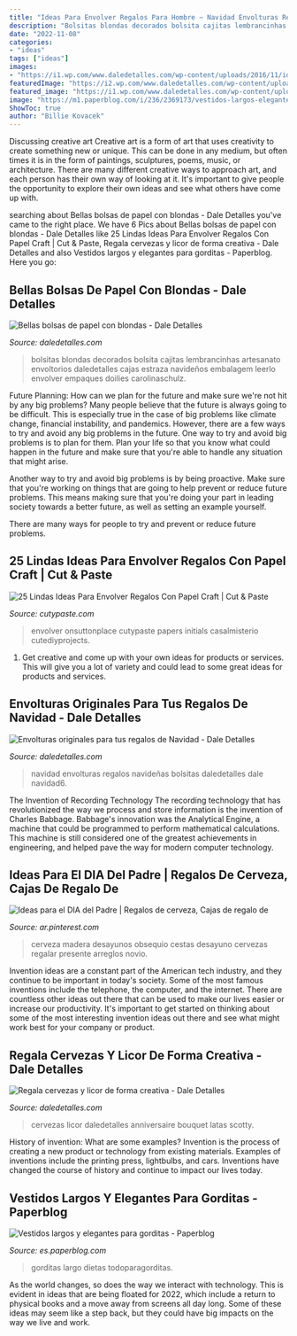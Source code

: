 ```yaml
---
title: "Ideas Para Envolver Regalos Para Hombre ~ Navidad Envolturas Regalos Navideñas Bolsitas Daledetalles Dale Navidad6"
description: "Bolsitas blondas decorados bolsita cajitas lembrancinhas artesanato envoltorios daledetalles cajas estraza navideños embalagem leerlo envolver empaques doilies carolinaschulz"
date: "2022-11-08"
categories:
- "ideas"
tags: ["ideas"]
images:
- "https://i1.wp.com/www.daledetalles.com/wp-content/uploads/2016/11/ideas-para-bolsas-de-navidad6.jpg?resize=600%2C450"
featuredImage: "https://i2.wp.com/www.daledetalles.com/wp-content/uploads/2017/05/regala-cervezas-y-licor-de-forma-creativa5.jpg"
featured_image: "https://i1.wp.com/www.daledetalles.com/wp-content/uploads/2018/01/bolsitas-de-papel-para-fiesta-con-blondas5.jpg?resize=500%2C749"
image: "https://m1.paperblog.com/i/236/2369173/vestidos-largos-elegantes-gorditas-L-1wGC3U.jpeg"
ShowToc: true
author: "Billie Kovacek"
---
```



Discussing creative art
Creative art is a form of art that uses creativity to create something new or unique. This can be done in any medium, but often times it is in the form of paintings, sculptures, poems, music, or architecture. There are many different creative ways to approach art, and each person has their own way of looking at it. It's important to give people the opportunity to explore their own ideas and see what others have come up with.

	

		
searching about Bellas bolsas de papel con blondas - Dale Detalles you've came to the right place. We have 6 Pics about Bellas bolsas de papel con blondas - Dale Detalles like 25 Lindas Ideas Para Envolver Regalos Con Papel Craft | Cut &amp; Paste, Regala cervezas y licor de forma creativa - Dale Detalles and also Vestidos largos y elegantes para gorditas - Paperblog. Here you go:
		
    
## Bellas Bolsas De Papel Con Blondas - Dale Detalles

<img loading=lazy src="https://i1.wp.com/www.daledetalles.com/wp-content/uploads/2018/01/bolsitas-de-papel-para-fiesta-con-blondas5.jpg?resize=500%2C749" onerror="this.onerror=null;this.src='https://tse2.mm.bing.net/th?id=OIP.B7cTqmmqvuNHCcNns4mtuAHaLG&amp;pid=15.1';" alt="Bellas bolsas de papel con blondas - Dale Detalles">

_Source: daledetalles.com_

>bolsitas blondas decorados bolsita cajitas lembrancinhas artesanato envoltorios daledetalles cajas estraza navideños embalagem leerlo envolver empaques doilies carolinaschulz. 

	

Future Planning: How can we plan for the future and make sure we're not hit by any big problems?
Many people believe that the future is always going to be difficult. This is especially true in the case of big problems like climate change, financial instability, and pandemics. However, there are a few ways to try and avoid any big problems in the future. 
One way to try and avoid big problems is to plan for them. Plan your life so that you know what could happen in the future and make sure that you're able to handle any situation that might arise. 

Another way to try and avoid big problems is by being proactive. Make sure that you're working on things that are going to help prevent or reduce future problems. This means making sure that you're doing your part in leading society towards a better future, as well as setting an example yourself. 

There are many ways for people to try and prevent or reduce future problems.

    
## 25 Lindas Ideas Para Envolver Regalos Con Papel Craft | Cut &amp; Paste

<img loading=lazy src="http://www.cutypaste.com/wp-content/uploads/2015/12/efe31129ef61a10e93cccc9b41504c2e.jpg" onerror="this.onerror=null;this.src='https://tse3.mm.bing.net/th?id=OIP.CX1MMfqg4DXum3TUYG2TqwHaLH&amp;pid=15.1';" alt="25 Lindas Ideas Para Envolver Regalos Con Papel Craft | Cut &amp; Paste">

_Source: cutypaste.com_

>envolver onsuttonplace cutypaste papers initials casalmisterio cutediyprojects. 

	

1. Get creative and come up with your own ideas for products or services. This will give you a lot of variety and could lead to some great ideas for products and services.

    
## Envolturas Originales Para Tus Regalos De Navidad - Dale Detalles

<img loading=lazy src="https://i1.wp.com/www.daledetalles.com/wp-content/uploads/2016/11/ideas-para-bolsas-de-navidad6.jpg?resize=600%2C450" onerror="this.onerror=null;this.src='https://tse1.mm.bing.net/th?id=OIP.4JXQ3IAULDR3O47m5ZDuDgHaFj&amp;pid=15.1';" alt="Envolturas originales para tus regalos de Navidad - Dale Detalles">

_Source: daledetalles.com_

>navidad envolturas regalos navideñas bolsitas daledetalles dale navidad6. 

	

The Invention of Recording Technology
The recording technology that has revolutionized the way we process and store information is the invention of Charles Babbage. Babbage's innovation was the Analytical Engine, a machine that could be programmed to perform mathematical calculations. This machine is still considered one of the greatest achievements in engineering, and helped pave the way for modern computer technology.

    
## Ideas Para El DIA Del Padre | Regalos De Cerveza, Cajas De Regalo De

<img loading=lazy src="https://i.pinimg.com/736x/06/c2/e2/06c2e2389c2565526502200aee8ade2e.jpg" onerror="this.onerror=null;this.src='https://tse3.mm.bing.net/th?id=OIP.Zt6WaYOJTmkiBlIFIy1kgAAAAA&amp;pid=15.1';" alt="Ideas para el DIA del Padre | Regalos de cerveza, Cajas de regalo de">

_Source: ar.pinterest.com_

>cerveza madera desayunos obsequio cestas desayuno cervezas regalar presente arreglos novio. 

	

Invention ideas are a constant part of the American tech industry, and they continue to be important in today's society. Some of the most famous inventions include the telephone, the computer, and the internet. There are countless other ideas out there that can be used to make our lives easier or increase our productivity. It's important to get started on thinking about some of the most interesting invention ideas out there and see what might work best for your company or product.

    
## Regala Cervezas Y Licor De Forma Creativa - Dale Detalles

<img loading=lazy src="https://i2.wp.com/www.daledetalles.com/wp-content/uploads/2017/05/regala-cervezas-y-licor-de-forma-creativa5.jpg" onerror="this.onerror=null;this.src='https://tse4.mm.bing.net/th?id=OIP.tVwxjOWL1Sx6wKbrJFZzbgHaNK&amp;pid=15.1';" alt="Regala cervezas y licor de forma creativa - Dale Detalles">

_Source: daledetalles.com_

>cervezas licor daledetalles anniversaire bouquet latas scotty. 

	

History of invention: What are some examples?
Invention is the process of creating a new product or technology from existing materials. Examples of inventions include the printing press, lightbulbs, and cars. Inventions have changed the course of history and continue to impact our lives today.

    
## Vestidos Largos Y Elegantes Para Gorditas - Paperblog

<img loading=lazy src="https://m1.paperblog.com/i/236/2369173/vestidos-largos-elegantes-gorditas-L-1wGC3U.jpeg" onerror="this.onerror=null;this.src='https://tse4.mm.bing.net/th?id=OIP.KCYVQRFP-CM7gxyUEvSbKAHaLS&amp;pid=15.1';" alt="Vestidos largos y elegantes para gorditas - Paperblog">

_Source: es.paperblog.com_

>gorditas largo dietas todoparagorditas. 

	

As the world changes, so does the way we interact with technology. This is evident in ideas that are being floated for 2022, which include a return to physical books and a move away from screens all day long. Some of these ideas may seem like a step back, but they could have big impacts on the way we live and work.

